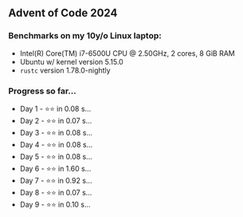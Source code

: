 ## Advent of Code 2024

### Benchmarks on my 10y/o Linux laptop: 

- Intel(R) Core(TM) i7-6500U CPU @ 2.50GHz, 2 cores, 8 GiB RAM
- Ubuntu w/ kernel version 5.15.0
- `rustc` version 1.78.0-nightly

### Progress so far...

- Day 1 - ⭐⭐ in 0.08 s...
- Day 2 - ⭐⭐ in 0.07 s...
- Day 3 - ⭐⭐ in 0.08 s...
- Day 4 - ⭐⭐ in 0.08 s...
- Day 5 - ⭐⭐ in 0.08 s...
- Day 6 - ⭐⭐ in 1.60 s...
- Day 7 - ⭐⭐ in 0.92 s...
- Day 8 - ⭐⭐ in 0.07 s...
- Day 9 - ⭐⭐ in 0.10 s...